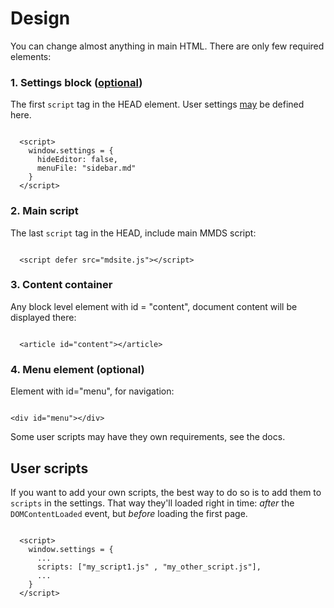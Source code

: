Design
============

You can change almost anything in main HTML. There are only few required elements:

### 1. Settings block ([optional](settings.en.md))

The first `script` tag in the HEAD element. User settings [may](settings.en.md) be defined here. 

```

  <script>
    window.settings = {
      hideEditor: false,
      menuFile: "sidebar.md"
    }
  </script>

```

### 2. Main script

The last `script` tag in the HEAD, include main MMDS script:

```

  <script defer src="mdsite.js"></script>

```

### 3. Content container

Any block level element with id = "content", document content will be displayed there:

```

  <article id="content"></article>

```
### 4. Menu element (optional)

Element with id="menu", for navigation:

```

<div id="menu"></div>

```

Some user scripts may have they own requirements, see the docs. 


## User scripts

If you want to add your own scripts, the best way to do so is to add them to `scripts` in the settings. That way they'll loaded right in time: _after_ the `DOMContentLoaded` event, but _before_ loading the first page.

```

  <script>
    window.settings = {
      ...
      scripts: ["my_script1.js" , "my_other_script.js"],
      ...
    }
  </script>

```
